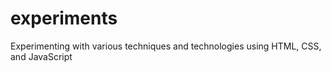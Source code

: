 # experiments
Experimenting with various techniques and technologies using HTML, CSS, and JavaScript
